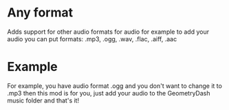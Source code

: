 # Any format

Adds support for other audio formats for audio for example to add your audio you can put formats: .mp3, .ogg, .wav, .flac, .aiff, .aac

# Example

For example, you have audio format .ogg and you don't want to change it to .mp3 then this mod is for you, just add your audio to the GeometryDash music folder and that's it!
